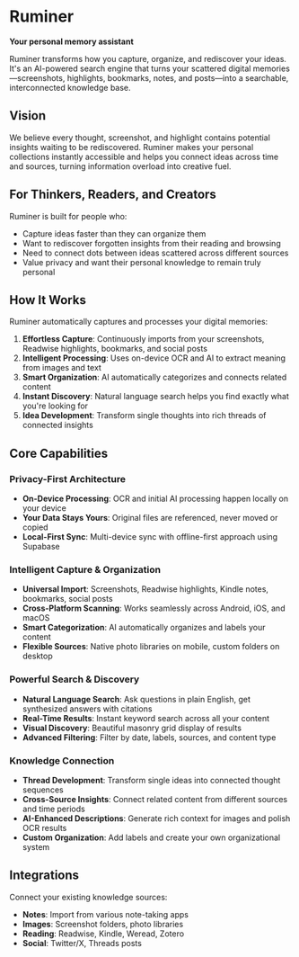 # Ruminer

**Your personal memory assistant**

Ruminer transforms how you capture, organize, and rediscover your ideas. It's an AI-powered search engine that turns your scattered digital memories—screenshots, highlights, bookmarks, notes, and posts—into a searchable, interconnected knowledge base.

## Vision

We believe every thought, screenshot, and highlight contains potential insights waiting to be rediscovered. Ruminer makes your personal collections instantly accessible and helps you connect ideas across time and sources, turning information overload into creative fuel.

## For Thinkers, Readers, and Creators

Ruminer is built for people who:

- Capture ideas faster than they can organize them
- Want to rediscover forgotten insights from their reading and browsing
- Need to connect dots between ideas scattered across different sources
- Value privacy and want their personal knowledge to remain truly personal

## How It Works

Ruminer automatically captures and processes your digital memories:

1. **Effortless Capture**: Continuously imports from your screenshots, Readwise highlights, bookmarks, and social posts
2. **Intelligent Processing**: Uses on-device OCR and AI to extract meaning from images and text
3. **Smart Organization**: AI automatically categorizes and connects related content
4. **Instant Discovery**: Natural language search helps you find exactly what you're looking for
5. **Idea Development**: Transform single thoughts into rich threads of connected insights

## Core Capabilities

### Privacy-First Architecture

- **On-Device Processing**: OCR and initial AI processing happen locally on your device
- **Your Data Stays Yours**: Original files are referenced, never moved or copied
- **Local-First Sync**: Multi-device sync with offline-first approach using Supabase

### Intelligent Capture & Organization

- **Universal Import**: Screenshots, Readwise highlights, Kindle notes, bookmarks, social posts
- **Cross-Platform Scanning**: Works seamlessly across Android, iOS, and macOS
- **Smart Categorization**: AI automatically organizes and labels your content
- **Flexible Sources**: Native photo libraries on mobile, custom folders on desktop

### Powerful Search & Discovery

- **Natural Language Search**: Ask questions in plain English, get synthesized answers with citations
- **Real-Time Results**: Instant keyword search across all your content
- **Visual Discovery**: Beautiful masonry grid display of results
- **Advanced Filtering**: Filter by date, labels, sources, and content type

### Knowledge Connection

- **Thread Development**: Transform single ideas into connected thought sequences
- **Cross-Source Insights**: Connect related content from different sources and time periods
- **AI-Enhanced Descriptions**: Generate rich context for images and polish OCR results
- **Custom Organization**: Add labels and create your own organizational system

## Integrations

Connect your existing knowledge sources:

- **Notes**: Import from various note-taking apps
- **Images**: Screenshot folders, photo libraries
- **Reading**: Readwise, Kindle, Weread, Zotero
- **Social**: Twitter/X, Threads posts
